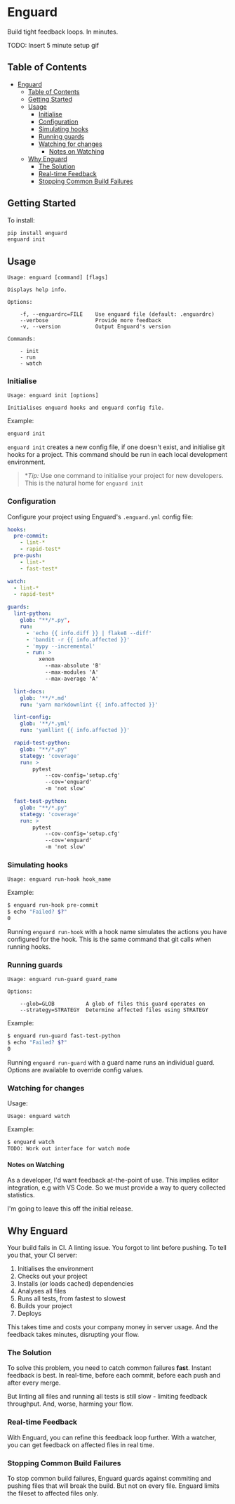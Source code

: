 # Enguard

Build tight feedback loops. In minutes.

TODO: Insert 5 minute setup gif

<!-- omit in toc -->

## Table of Contents

- [Enguard](#enguard)
  - [Table of Contents](#table-of-contents)
  - [Getting Started](#getting-started)
  - [Usage](#usage)
    - [Initialise](#initialise)
    - [Configuration](#configuration)
    - [Simulating hooks](#simulating-hooks)
    - [Running guards](#running-guards)
    - [Watching for changes](#watching-for-changes)
      - [Notes on Watching](#notes-on-watching)
  - [Why Enguard](#why-enguard)
    - [The Solution](#the-solution)
    - [Real-time Feedback](#real-time-feedback)
    - [Stopping Common Build Failures](#stopping-common-build-failures)

## Getting Started

To install:

```bash
pip install enguard
enguard init
```

## Usage

```text
Usage: enguard [command] [flags]

Displays help info.

Options:

    -f, --enguardrc=FILE    Use enguard file (default: .enguardrc)
    --verbose               Provide more feedback
    -v, --version           Output Enguard's version

Commands:

    - init
    - run
    - watch
```

### Initialise

```text
Usage: enguard init [options]

Initialises enguard hooks and enguard config file.
```

Example:

```bash
enguard init
```

`enguard init` creates a new config file, if one doesn't exist, and initialise
git hooks for a project. This command should be run in each local development
environment.

> \*_Tip:_ Use one command to initialise your project for new developers. This is
> the natural home for `enguard init`

### Configuration

Configure your project using Enguard's `.enguard.yml` config file:

```yaml
hooks:
  pre-commit:
    - lint-*
    - rapid-test*
  pre-push:
    - lint-*
    - fast-test*

watch:
  - lint-*
  - rapid-test*

guards:
  lint-python:
    glob: "**/*.py",
    run:
      - 'echo {{ info.diff }} | flake8 --diff'
      - 'bandit -r {{ info.affected }}'
      - 'mypy --incremental'
      - run: >
          xenon
            --max-absolute 'B'
            --max-modules 'A'
            --max-average 'A'

  lint-docs:
    glob: '**/*.md'
    run: 'yarn markdownlint {{ info.affected }}'

  lint-config:
    glob: '**/*.yml'
    run: 'yamllint {{ info.affected }}'

  rapid-test-python:
    glob: "**/*.py"
    stategy: 'coverage'
    run: >
        pytest
            --cov-config='setup.cfg'
            --cov='enguard'
            -m 'not slow'

  fast-test-python:
    glob: "**/*.py"
    stategy: 'coverage'
    run: >
        pytest
            --cov-config='setup.cfg'
            --cov='enguard'
            -m 'not slow'
```

### Simulating hooks

```text
Usage: enguard run-hook hook_name
```

Example:

```bash
$ enguard run-hook pre-commit
$ echo "Failed? $?"
0
```

Running `enguard run-hook` with a hook name simulates the actions you have
configured for the hook. This is the same command that git calls when running
hooks.

### Running guards

```text
Usage: enguard run-guard guard_name

Options:

    --glob=GLOB          A glob of files this guard operates on
    --strategy=STRATEGY  Determine affected files using STRATEGY
```

Example:

```bash
$ enguard run-guard fast-test-python
$ echo "Failed? $?"
0
```

Running `enguard run-guard` with a guard name runs an individual guard. Options
are available to override config values.

### Watching for changes

Usage:

```text
Usage: enguard watch
```

Example:

```bash
$ enguard watch
TODO: Work out interface for watch mode
```

#### Notes on Watching

As a developer, I'd want feedback at-the-point of use. This implies editor
integration, e.g with VS Code. So we must provide a way to query collected
statistics.

I'm going to leave this off the initial release.

## Why Enguard

Your build fails in CI. A linting issue. You forgot to lint before pushing. To
tell you that, your CI server:

1. Initialises the environment
2. Checks out your project
3. Installs (or loads cached) dependencies
4. Analyses all files
5. Runs all tests, from fastest to slowest
6. Builds your project
7. Deploys

This takes time and costs your company money in server usage. And the feedback
takes minutes, disrupting your flow.

### The Solution

To solve this problem, you need to catch common failures **fast**. Instant
feedback is best. In real-time, before each commit, before each push and after
every merge.

But linting all files and running all tests is still slow - limiting feedback
throughput. And, worse, harming your flow.

### Real-time Feedback

With Enguard, you can refine this feedback loop further. With a watcher, you can
get feedback on affected files in real time.

### Stopping Common Build Failures

To stop common build failures, Enguard guards against commiting and pushing
files that will break the build. But not on every file. Enguard limits the
fileset to affected files only.
